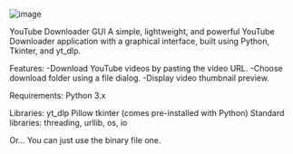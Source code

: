 ![image](https://github.com/user-attachments/assets/3ca1c9c4-269c-40fb-a7ae-226c99fbac54)

YouTube Downloader GUI
A simple, lightweight, and powerful YouTube Downloader application with a graphical interface, built using Python, Tkinter, and yt_dlp.

Features:
-Download YouTube videos by pasting the video URL.
-Choose download folder using a file dialog.
-Display video thumbnail preview.

Requirements:
Python 3.x

Libraries:
yt_dlp
Pillow
tkinter (comes pre-installed with Python)
Standard libraries: threading, urllib, os, io

Or... You can just use the binary file one.

